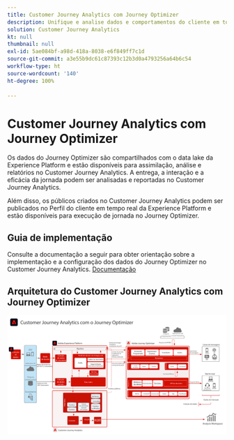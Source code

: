 ```yaml
---
title: Customer Journey Analytics com Journey Optimizer
description: Unifique e analise dados e comportamentos do cliente em toda a jornada do cliente no Customer Journey Analytics, incluindo dados de entrega e interação do Journey Optimizer.
solution: Customer Journey Analytics
kt: null
thumbnail: null
exl-id: 5ae084bf-a98d-418a-8038-e6f849ff7c1d
source-git-commit: a3e55b9dc61c87393c12b3d0a4793256a64b6c54
workflow-type: ht
source-wordcount: '140'
ht-degree: 100%

---
```


# Customer Journey Analytics com Journey Optimizer

Os dados do Journey Optimizer são compartilhados com o data lake da Experience Platform e estão disponíveis para assimilação, análise e relatórios no Customer Journey Analytics. A entrega, a interação e a eficácia da jornada podem ser analisadas e reportadas no Customer Journey Analytics.

Além disso, os públicos criados no Customer Journey Analytics podem ser publicados no Perfil do cliente em tempo real da Experience Platform e estão disponíveis para execução de jornada no Journey Optimizer.

## Guia de implementação

Consulte a documentação a seguir para obter orientação sobre a implementação e a configuração dos dados do Journey Optimizer no Customer Journey Analytics. [Documentação](https://experienceleague.adobe.com/docs/journey-optimizer/using/reporting/reports/sharing-overview.html?lang=pt-BR)

## Arquitetura do Customer Journey Analytics com Journey Optimizer

![Diagrama da arquitetura](assets/CJA_AJO.svg)
